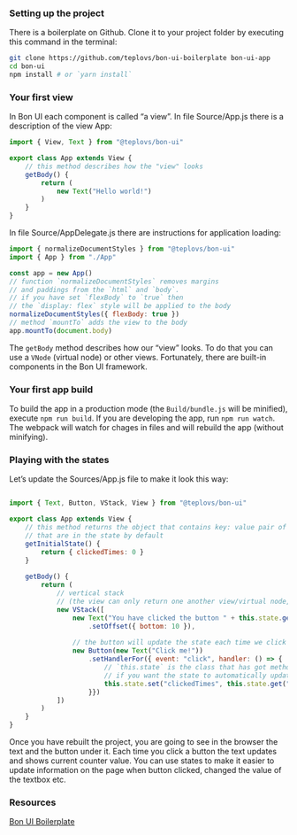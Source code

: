 ### Setting up the project
There is a boilerplate on Github. Clone it to your project folder by executing this command in the terminal:
```bash
git clone https://github.com/teplovs/bon-ui-boilerplate bon-ui-app
cd bon-ui
npm install # or `yarn install`
```

### Your first view
In Bon UI each component is called “a view”.
In file Source/App.js there is a description of the view App:
```javascript
import { View, Text } from "@teplovs/bon-ui"

export class App extends View {
    // this method describes how the "view" looks
    getBody() {
        return (
            new Text("Hello world!")
        )
    }
}
```

In file Source/AppDelegate.js there are instructions for application loading:
```javascript
import { normalizeDocumentStyles } from "@teplovs/bon-ui"
import { App } from "./App"

const app = new App()
// function `normalizeDocumentStyles` removes margins 
// and paddings from the `html` and `body`.
// if you have set `flexBody` to `true` then
// the `display: flex` style will be applied to the body
normalizeDocumentStyles({ flexBody: true })
// method `mountTo` adds the view to the body
app.mountTo(document.body)
```

The `getBody` method describes how our “view” looks. To do that you can use a `VNode` (virtual node) or other views. Fortunately, there are built-in components in the Bon UI framework.

### Your first app build
To build the app in a production mode (the `Build/bundle.js` will be minified), execute `npm run build`.
If you are developing the app, run `npm run watch`. The webpack will watch for chages in files and will rebuild the app (without minifying).

### Playing with the states
Let’s update the Sources/App.js file to make it look this way:
```javascript

import { Text, Button, VStack, View } from "@teplovs/bon-ui"

export class App extends View {
    // this method returns the object that contains key: value pair of variables
    // that are in the state by default
    getInitialState() {
        return { clickedTimes: 0 }    
    }
    
    getBody() {
        return (
            // vertical stack
            // (the view can only return one another view/virtual node, so stacks are used to add some children)
            new VStack([
                new Text("You have clicked the button " + this.state.get("clickedTimes").toString() + " times")
                    .setOffset({ bottom: 10 }),
                
                // the button will update the state each time we click it
                new Button(new Text("Click me!"))
                    .setHandlerFor({ event: "click", handler: () => {
                        // `this.state` is the class that has got methods `get` and `set`
                        // if you want the state to automatically update, you have to use them
                        this.state.set("clickedTimes", this.state.get("clickedTimes") + 1)
                    }})
            ])
        )
    }
}
```

Once you have rebuilt the project, you are going to see in the browser the text and the button under it. Each time you click a button the text updates and shows current counter value.
You can use states to make it easier to update information on the page when button clicked, changed the value of the textbox etc.

### Resources
[Bon UI Boilerplate](https://github.com/teplovs/bon-ui-boilerplate)
